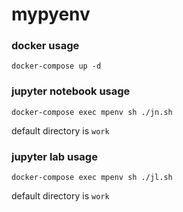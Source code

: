 # mypyenv

### docker usage
`docker-compose up -d`

### jupyter notebook usage
`docker-compose exec mpenv sh ./jn.sh`

default directory is `work`

### jupyter lab usage
`docker-compose exec mpenv sh ./jl.sh`

default directory is `work`
